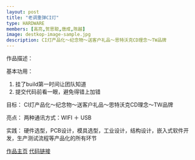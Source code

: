 ```yaml
---
layout: post
title: "老调重弹CI灯"
type: HARDWARE
members: [高亮,贺思聪,唐成,陈越]
image: destkop-image-sample.jpg
description: CI灯产品化～纪念物～送客户礼品～思特沃克CD理念～TW品牌
---
```

作品描述：

基本功用：
1. 挂了build第一时间让团队知道
2. 提交代码前看一眼，避免得错上加错

目标：
CI灯产品化～纪念物～送客户礼品～思特沃克CD理念～TW品牌

亮点：
两种通讯方式：WIFI ＋ USB

实践：
硬件选型，PCB设计，模具选型，工业设计，结构设计，嵌入式软件开发，生产测试流程等产品化的所有环节

[作品主页][MainPage] [代码链接][CodeBase]

[CodeBase]: https://github.com/TW-China-IoT/ci-light
[MainPage]: https://pan.baidu.com/s/1eRCTVXo
